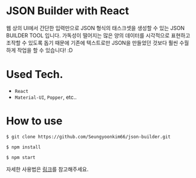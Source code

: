 # JSON Builder with React 
웹 상의 UI에서 간단한 입력만으로 JSON 형식의 태스크셋을 생성할 수 있는 JSON BUILDER TOOL 입니다. 가독성이 떨어지는 많은 양의 데이터를 시각적으로 표현하고 조작할 수 있도록 돕기 때문에 기존에 텍스트로만 JSON을 만들었던 것보다 훨씬 수월하게 작업을 할 수 있습니다! :D 

## 

# Used Tech.
* `React`
* `Material-UI`, `Popper`, etc.. 

##

# How to use
```
$ git clone https://github.com/Seungyoonkim66/json-builder.git

$ npm install 

$ npm start
```

자세한 사용법은 [링크](https://www.notion.so/JSON-Builder-8fa76fe78d6744798208d595fa364fcb)를 참고해주세요. 

